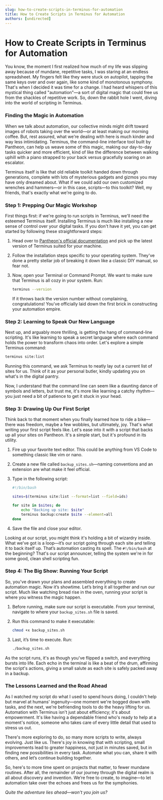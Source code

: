 ```yaml
---
slug: how-to-create-scripts-in-terminus-for-automation
title: How to Create Scripts in Terminus for Automation
authors: [undirected]
---
```



# How to Create Scripts in Terminus for Automation

You know, the moment I first realized how much of my life was slipping away because of mundane, repetitive tasks, I was staring at an endless spreadsheet. My fingers felt like they were stuck on autopilot, tapping the same keys over and over again, like some kind of monotonous symphony. That's when I decided it was time for a change. I had heard whispers of this mystical thing called "automation"—a sort of digital magic that could free us from the shackles of repetitive work. So, down the rabbit hole I went, diving into the world of scripting in Terminus.

### Finding the Magic in Automation

When we talk about automation, our collective minds might drift toward images of robots taking over the world—or at least making our morning coffee. But, rest assured, what we're dealing with here is much kinder and way less intimidating. Terminus, the command-line interface tool built by Pantheon, can help us weave some of this magic, making our day-to-day tasks quicker and more efficient, kind of like the difference between walking uphill with a piano strapped to your back versus gracefully soaring on an escalator.

Terminus itself is like that old reliable toolkit handed down through generations, complete with lots of mysterious gadgets and gizmos you may have only dreamed about. What if we could add our own customized wrenches and hammers—or in this case, scripts—to this toolkit? Well, my friends, that's exactly what we're going to do.

### Step 1: Prepping Our Magic Workshop

First things first: if we're going to run scripts in Terminus, we'll need the esteemed Terminus itself. Installing Terminus is much like installing a new sense of control over your digital tasks. If you don't have it yet, you can get started by following these straightforward steps:

1. Head over to [Pantheon's official documentation](https://pantheon.io/docs/terminus/install) and pick up the latest version of Terminus suited for your machine.
2. Follow the installation steps specific to your operating system. They've done a pretty stellar job of breaking it down like a classic DIY manual, so fear not.
3. Now, open your Terminal or Command Prompt. We want to make sure that Terminus is all cozy in your system. Run:

   ```bash
   terminus --version
   ```

   If it throws back the version number without complaining, congratulations! You've officially laid down the first brick in constructing your automation empire.

### Step 2: Learning to Speak Our New Language

Next up, and arguably more thrilling, is getting the hang of command-line scripting. It's like learning to speak a secret language where each command holds the power to transform chaos into order. Let's explore a simple Terminus command:

```bash
terminus site:list
```

Running this command, we ask Terminus to neatly lay out a current list of sites for us. Think of it as your personal butler, kindly updating you on what's in the digital pantry.

Now, I understand that the command line can seem like a daunting dance of symbols and letters, but trust me, it's more like learning a catchy rhythm—you just need a bit of patience to get it stuck in your head.

### Step 3: Drawing Up Our First Script 

Think back to that moment when you finally learned how to ride a bike—there was freedom, maybe a few wobbles, but ultimately, joy. That's what writing your first script feels like. Let's ease into it with a script that backs up all your sites on Pantheon. It's a simple start, but it's profound in its utility.

1. Fire up your favorite text editor. This could be anything from VS Code to something classic like vim or nano.
2. Create a new file called `backup_sites.sh`—naming conventions and an extension are what make it feel official.
3. Type in the following script:

   ```bash
   #!/bin/bash

   sites=$(terminus site:list --format=list --field=ids)

   for site in $sites; do
       echo "Backing up site: $site"
       terminus backup:create $site --element=all
   done
   ```

4. Save the file and close your editor.

Looking at our script, you might think it's holding a bit of wizardry inside. What we've got is a loop—it’s our script going through each site and telling it to back itself up. That’s automation casting its spell. The `#!/bin/bash` at the beginning? That's our script announcer, telling the system we're in for some good, clean shell scripting fun.

### Step 4: The Big Show: Running Your Script

So, you've drawn your plans and assembled everything to create automation magic. Now it’s showtime. Let’s bring it all together and run our script. Much like watching bread rise in the oven, running your script is where you witness the magic happen.
 
1. Before running, make sure our script is executable. From your terminal, navigate to where your `backup_sites.sh` file is saved.
2. Run this command to make it executable:

   ```bash
   chmod +x backup_sites.sh
   ```

3. Last, it’s time to execute. Run:

   ```bash
   ./backup_sites.sh
   ```

As the script runs, it's as though you've flipped a switch, and everything bursts into life. Each echo in the terminal is like a beat of the drum, affirming the script's actions, giving a small salute as each site is safely packed away in a backup.

### The Lessons Learned and the Road Ahead

As I watched my script do what I used to spend hours doing, I couldn't help but marvel at humans' ingenuity—one moment we're bogged down with tasks, and the next, we're befriending tools to do the heavy lifting for us. Automation with Terminus isn't just about efficiency; it's about empowerment. It's like having a dependable friend who's ready to help at a moment's notice, someone who takes care of every little detail that used to stress us out.

There's more exploring to do, so many more scripts to write, always evolving. Just like us. There's joy in knowing that with scripting, small improvements lead to greater happiness, not just in minutes saved, but in finding new possibilities in every task. Automate what you can, share it with others, and let’s continue building together.

So, here's to more time spent on projects that matter, to fewer mundane routines. After all, the remainder of our journey through the digital realm is all about discovery and invention. We’re free to create, to imagine—to let automation take over the echoes and frees us for the symphonies.

*Quite the adventure lies ahead—won't you join us?*